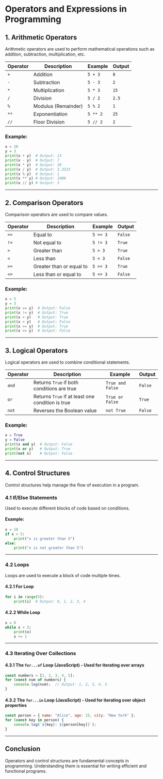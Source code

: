 # Operators and Expressions in Programming

## 1. Arithmetic Operators
Arithmetic operators are used to perform mathematical operations such as addition, subtraction, multiplication, etc.

| Operator | Description          | Example    | Output |
|----------|----------------------|------------|--------|
| `+`      | Addition             | `5 + 3`    | `8`    |
| `-`      | Subtraction          | `5 - 3`    | `2`    |
| `*`      | Multiplication       | `5 * 3`    | `15`   |
| `/`      | Division             | `5 / 2`    | `2.5`  |
| `%`      | Modulus (Remainder)  | `5 % 2`    | `1`    |
| `**`     | Exponentiation       | `5 ** 2`   | `25`   |
| `//`     | Floor Division       | `5 // 2`   | `2`    |

### Example:
```python
x = 10
y = 3
print(x + y)  # Output: 13
print(x - y)  # Output: 7
print(x * y)  # Output: 30
print(x / y)  # Output: 3.3333
print(x % y)  # Output: 1
print(x ** y) # Output: 1000
print(x // y) # Output: 3
```

---

## 2. Comparison Operators
Comparison operators are used to compare values.

| Operator | Description                | Example     | Output  |
|----------|----------------------------|-------------|---------|
| `==`     | Equal to                    | `5 == 3`    | `False` |
| `!=`     | Not equal to                | `5 != 3`    | `True`  |
| `>`      | Greater than                | `5 > 3`     | `True`  |
| `<`      | Less than                   | `5 < 3`     | `False` |
| `>=`     | Greater than or equal to    | `5 >= 3`    | `True`  |
| `<=`     | Less than or equal to       | `5 <= 3`    | `False` |

### Example:
```python
x = 5
y = 3
print(x == y)  # Output: False
print(x != y)  # Output: True
print(x > y)   # Output: True
print(x < y)   # Output: False
print(x >= y)  # Output: True
print(x <= y)  # Output: False
```

---

## 3. Logical Operators
Logical operators are used to combine conditional statements.

| Operator | Description           | Example        | Output  |
|----------|-----------------------|---------------|---------|
| `and`    | Returns `True` if both conditions are true | `True and False` | `False` |
| `or`     | Returns `True` if at least one condition is true | `True or False` | `True`  |
| `not`    | Reverses the Boolean value | `not True` | `False` |

### Example:
```python
x = True
y = False
print(x and y)  # Output: False
print(x or y)   # Output: True
print(not x)    # Output: False
```

---

## 4. Control Structures
Control structures help manage the flow of execution in a program.

### 4.1 If/Else Statements
Used to execute different blocks of code based on conditions.

#### Example:
```python
x = 10
if x > 5:
    print("x is greater than 5")
else:
    print("x is not greater than 5")
```

---

### 4.2 Loops
Loops are used to execute a block of code multiple times.

#### 4.2.1 For Loop
```python
for i in range(5):
    print(i)  # Output: 0, 1, 2, 3, 4
```

#### 4.2.2 While Loop
```python
x = 0
while x < 5:
    print(x)
    x += 1
```

---

### 4.3 Iterating Over Collections

#### 4.3.1 The `for...of` Loop (JavaScript) - Used for iterating over arrays
```javascript
const numbers = [1, 2, 3, 4, 5];
for (const num of numbers) {
    console.log(num);  // Output: 1, 2, 3, 4, 5
}
```

#### 4.3.2 The `for...in` Loop (JavaScript) - Used for iterating over object properties
```javascript
const person = { name: "Alice", age: 25, city: "New York" };
for (const key in person) {
    console.log(`${key}: ${person[key]}`);
}
```

---

## Conclusion
Operators and control structures are fundamental concepts in programming. Understanding them is essential for writing efficient and functional programs.
